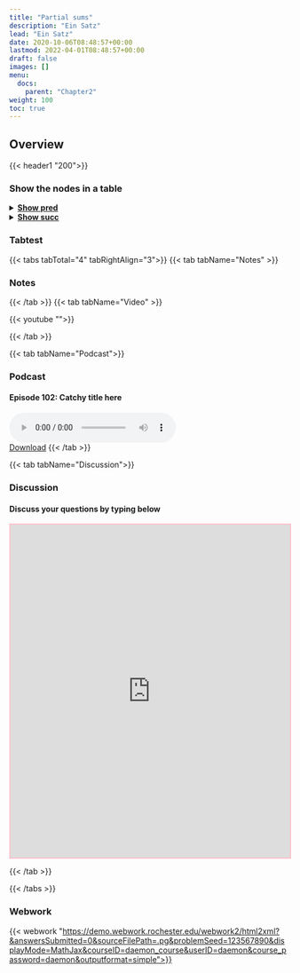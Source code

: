 ```yaml
---
title: "Partial sums"
description: "Ein Satz"
lead: "Ein Satz"
date: 2020-10-06T08:48:57+00:00
lastmod: 2022-04-01T08:48:57+00:00
draft: false
images: []
menu:
  docs:
    parent: "Chapter2"
weight: 100
toc: true
---
```


## Overview

{{< header1 "200">}}

### Show the nodes in a table

<details>
<summary><b><u>Show pred</u></b></summary>
<div class="table-responsive-sm">
<table class="table">
<thead>
  <tr>
    <th scope="col">Concept</th>
    <th scope="col">Content</th>
  </tr>
</thead>
<tbody>

<tr>
<th scope="row"><a href="../100/100-node.html">Sequences</a></th>
<td>Ein Satz</td>
</tr>
        
<tr>
<th scope="row"><a href="../101/101-node.html">Convergence</a></th>
<td>Ein Satz</td>
</tr>
        
<tr>
<th scope="row"><a href="../004/004-node.html">Natural Numbers</a></th>
<td>Ein Satz</td>
</tr>
        
<tr class="bg-danger">
<th scope="row"><a href="../200/200-node.html">Partial sums</a></th>
<td>Ein Satz</td>
</tr>
        
</tbody>
</table>
</div>
</details>

<details>
<summary><b><u>Show succ</u></b></summary>
<div class="table-responsive-sm">
<table class="table">
<thead>
  <tr>
    <th scope="col">Concept</th>
    <th scope="col">Content</th>
  </tr>
</thead>
<tbody>

<tr class="bg-danger">
<th scope="row"><a href="../200/200-node.html">Partial sums</a></th>
<td>Ein Satz</td>
</tr>
        
<tr>
<th scope="row"><a href="../201/201-node.html">Geometric Series</a></th>
<td>Ein Satz</td>
</tr>
        
<tr>
<th scope="row"><a href="../202/202-node.html">Harmonic Series</a></th>
<td>Ein Satz</td>
</tr>
        
<tr>
<th scope="row"><a href="../203/203-node.html">Convergent Series and Limit Theorems</a></th>
<td>Ein Satz</td>
</tr>
        
<tr>
<th scope="row"><a href="../204/204-node.html">Cauchy Criterion</a></th>
<td>Ein Satz</td>
</tr>
        
<tr>
<th scope="row"><a href="../205/205-node.html">Leibniz Convergence Criterion</a></th>
<td>Ein Satz</td>
</tr>
        
<tr>
<th scope="row"><a href="../206/206-node.html">Absolute Convergence</a></th>
<td>Ein Satz</td>
</tr>
        
<tr>
<th scope="row"><a href="../207/207-node.html">Comparison Test</a></th>
<td>Ein Satz</td>
</tr>
        
<tr>
<th scope="row"><a href="../208/208-node.html">Quotient Criterion</a></th>
<td>Ein Satz</td>
</tr>
        
<tr>
<th scope="row"><a href="../209/209-node.html">Root Criterion</a></th>
<td>Ein Satz</td>
</tr>
        
<tr>
<th scope="row"><a href="../210/210-node.html">Reordering</a></th>
<td>Ein Satz</td>
</tr>
        
<tr>
<th scope="row"><a href="../211/211-node.html">Cauchy Product</a></th>
<td>Ein Satz</td>
</tr>
        
</tbody>
</table>
</div>
</details>


### Tabtest

{{< tabs tabTotal="4" tabRightAlign="3">}}
{{< tab tabName="Notes" >}}

### Notes 



{{< /tab >}}
{{< tab tabName="Video" >}}

{{< youtube "">}}

{{< /tab >}}


{{< tab tabName="Podcast">}}
<h3>Podcast</h3>
<h4>Episode 102: Catchy title here</h4>
<audio controls>
  <source src="PODCAST_real" type="audio/wav" />
  Your browser does not support the audio element.
</audio>
<br />
<a href="" class="btn btn-primary btn-lg" download="PODCAST_real"
  >Download</a
>
{{< /tab >}}

{{< tab tabName="Discussion">}}

  <h3>Discussion</h3>
  <h4>Discuss your questions by typing below</h4>

  <iframe
    style="border: 2px solid pink"
    class="embed-responsive-item"
    name="embed_readwrite"
    src="https://pads.rz.tuhh.de/p/"
    width="100%"
    height="600"
  ></iframe>

{{< /tab >}}

{{< /tabs >}}


### Webwork

{{< webwork "https://demo.webwork.rochester.edu/webwork2/html2xml?&answersSubmitted=0&sourceFilePath=.pg&problemSeed=123567890&displayMode=MathJax&courseID=daemon_course&userID=daemon&course_password=daemon&outputformat=simple">}}
